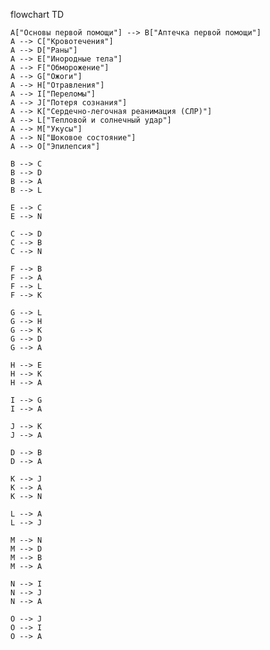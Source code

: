 flowchart TD

    A["Основы первой помощи"] --> B["Аптечка первой помощи"]
    A --> C["Кровотечения"]
    A --> D["Раны"]
    A --> E["Инородные тела"]
    A --> F["Обморожение"]
    A --> G["Ожоги"]
    A --> H["Отравления"]
    A --> I["Переломы"]
    A --> J["Потеря сознания"]
    A --> K["Сердечно-легочная реанимация (СЛР)"]
    A --> L["Тепловой и солнечный удар"]
    A --> M["Укусы"]
    A --> N["Шоковое состояние"]
    A --> O["Эпилепсия"]
    
    B --> C
    B --> D
    B --> A
    B --> L
    
    E --> C
    E --> N
    
    C --> D
    C --> B
    C --> N
    
    F --> B
    F --> A
    F --> L
    F --> K
    
    G --> L
    G --> H
    G --> K
    G --> D
    G --> A
    
    H --> E
    H --> K
    H --> A
    
    I --> G
    I --> A
    
    J --> K
    J --> A
    
    D --> B
    D --> A
    
    K --> J
    K --> A
    K --> N
    
    L --> A
    L --> J
    
    M --> N
    M --> D
    M --> B
    M --> A
    
    N --> I
    N --> J
    N --> A
    
    O --> J
    O --> I
    O --> A
